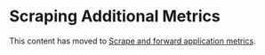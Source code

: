 # Scraping Additional Metrics

This content has moved to [Scrape and forward application metrics](https://grafana.com/docs/grafana-cloud/monitor-infrastructure/kubernetes-monitoring/configuration/helm-chart-config/scrape-app-pod-metrics/).